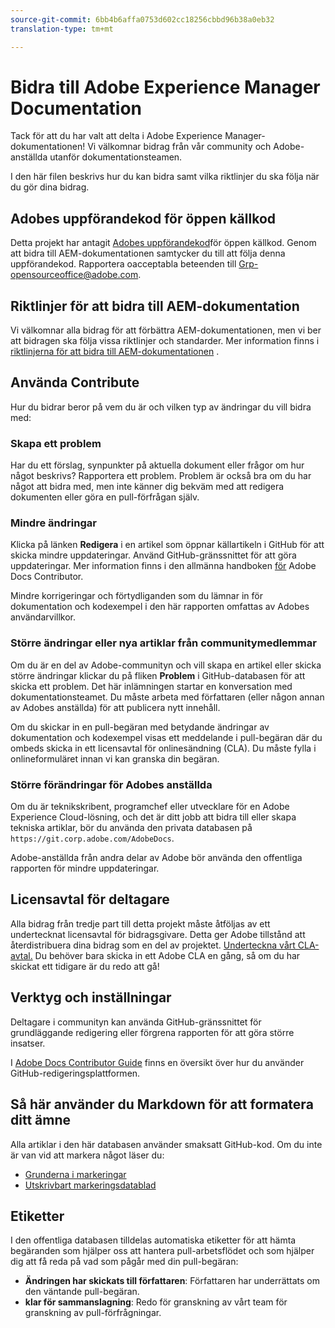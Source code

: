 ```yaml
---
source-git-commit: 6bb4b6affa0753d602cc18256cbbd96b38a0eb32
translation-type: tm+mt

---
```

# Bidra till Adobe Experience Manager Documentation

Tack för att du har valt att delta i Adobe Experience Manager-dokumentationen! Vi välkomnar bidrag från vår community och Adobe-anställda utanför dokumentationsteamen.

I den här filen beskrivs hur du kan bidra samt vilka riktlinjer du ska följa när du gör dina bidrag.

## Adobes uppförandekod för öppen källkod

Detta projekt har antagit [Adobes uppförandekod](code-of-conduct.md)för öppen källkod. Genom att bidra till AEM-dokumentationen samtycker du till att följa denna uppförandekod. Rapportera oacceptabla beteenden till [Grp-opensourceoffice@adobe.com](mailto:Grp-opensourceoffice@adobe.com).

## Riktlinjer för att bidra till AEM-dokumentation

Vi välkomnar alla bidrag för att förbättra AEM-dokumentationen, men vi ber att bidragen ska följa vissa riktlinjer och standarder. Mer information finns i [riktlinjerna för att bidra till AEM-dokumentationen](guidelines.md) .

## Använda Contribute

Hur du bidrar beror på vem du är och vilken typ av ändringar du vill bidra med:

### Skapa ett problem

Har du ett förslag, synpunkter på aktuella dokument eller frågor om hur något beskrivs? Rapportera ett problem. Problem är också bra om du har något att bidra med, men inte känner dig bekväm med att redigera dokumenten eller göra en pull-förfrågan själv.

### Mindre ändringar

Klicka på länken **Redigera** i en artikel som öppnar källartikeln i GitHub för att skicka mindre uppdateringar. Använd GitHub-gränssnittet för att göra uppdateringar. Mer information finns i den allmänna handboken [för](https://docs.adobe.com/help/en/contributor/contributor-guide/introduction.html) Adobe Docs Contributor.

Mindre korrigeringar och förtydliganden som du lämnar in för dokumentation och kodexempel i den här rapporten omfattas av Adobes användarvillkor.

### Större ändringar eller nya artiklar från communitymedlemmar

Om du är en del av Adobe-communityn och vill skapa en artikel eller skicka större ändringar klickar du på fliken **Problem** i GitHub-databasen för att skicka ett problem. Det här inlämningen startar en konversation med dokumentationsteamet. Du måste arbeta med författaren (eller någon annan av Adobes anställda) för att publicera nytt innehåll.

Om du skickar in en pull-begäran med betydande ändringar av dokumentation och kodexempel visas ett meddelande i pull-begäran där du ombeds skicka in ett licensavtal för onlinesändning (CLA). Du måste fylla i onlineformuläret innan vi kan granska din begäran.

### Större förändringar för Adobes anställda

Om du är teknikskribent, programchef eller utvecklare för en Adobe Experience Cloud-lösning, och det är ditt jobb att bidra till eller skapa tekniska artiklar, bör du använda den privata databasen på `https://git.corp.adobe.com/AdobeDocs`.

Adobe-anställda från andra delar av Adobe bör använda den offentliga rapporten för mindre uppdateringar.

## Licensavtal för deltagare

Alla bidrag från tredje part till detta projekt måste åtföljas av ett undertecknat licensavtal för bidragsgivare. Detta ger Adobe tillstånd att återdistribuera dina bidrag som en del av projektet. [Underteckna vårt CLA-avtal.](https://opensource.adobe.com/cla.html) Du behöver bara skicka in ett Adobe CLA en gång, så om du har skickat ett tidigare är du redo att gå!

## Verktyg och inställningar

Deltagare i communityn kan använda GitHub-gränssnittet för grundläggande redigering eller förgrena rapporten för att göra större insatser.

I [Adobe Docs Contributor Guide](https://docs.adobe.com/help/en/contributor/contributor-guide/introduction.html) finns en översikt över hur du använder GitHub-redigeringsplattformen.

## Så här använder du Markdown för att formatera ditt ämne

Alla artiklar i den här databasen använder smaksatt GitHub-kod. Om du inte är van vid att markera något läser du:

* [Grunderna i markeringar](https://help.github.com/articles/getting-started-with-writing-and-formatting-on-github/)
* [Utskrivbart markeringsdatablad](https://guides.github.com/pdfs/markdown-cheatsheet-online.pdf)

## Etiketter

I den offentliga databasen tilldelas automatiska etiketter för att hämta begäranden som hjälper oss att hantera pull-arbetsflödet och som hjälper dig att få reda på vad som pågår med din pull-begäran:

* **Ändringen har skickats till författaren**: Författaren har underrättats om den väntande pull-begäran.
* **klar för sammanslagning**: Redo för granskning av vårt team för granskning av pull-förfrågningar.
